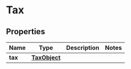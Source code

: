 

# Tax


## Properties

| Name | Type | Description | Notes |
|------------ | ------------- | ------------- | -------------|
|**tax** | [**TaxObject**](TaxObject.md) |  |  |



